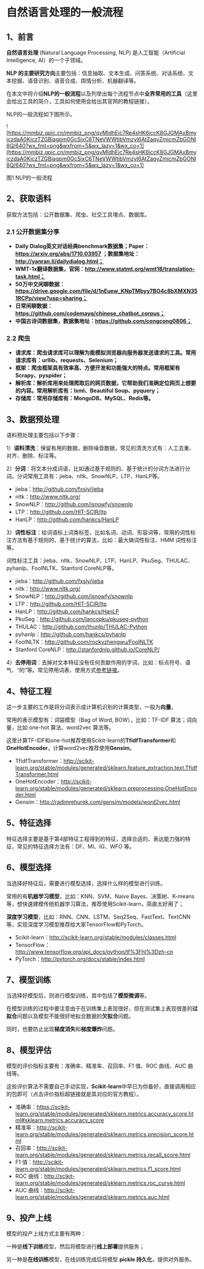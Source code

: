 # 自然语言处理的一般流程

## **1、前言**

**自然语言处理** (Natural Language Processing, NLP) 是人工智能（Artificial Intelligence, AI）的一个子领域。

**NLP 的主要研究方向**主要包括：信息抽取、文本生成、问答系统、对话系统、文本挖掘、语音识别、语音合成、舆情分析、机器翻译等。

在本文中将介绍**NLP的一般流程**以及列举出每个流程节点中**业界常用的工具**（这里会给出工具的简介，工具如何使用会给出其官网的教程链接）。

NLP的一般流程如下图所示。

![https://mmbiz.qpic.cn/mmbiz_png/qvMIdhEic7Re4sHK6iccK8GJGMAxBmyiczdaA0KiczTZGBiagpm0GcSjxC6TNeVWWtibVmzyl6AtZaqyZmicmZbGONl8Q/640?wx_fmt=png&wxfrom=5&wx_lazy=1&wx_co=1](https://mmbiz.qpic.cn/mmbiz_png/qvMIdhEic7Re4sHK6iccK8GJGMAxBmyiczdaA0KiczTZGBiagpm0GcSjxC6TNeVWWtibVmzyl6AtZaqyZmicmZbGONl8Q/640?wx_fmt=png&wxfrom=5&wx_lazy=1&wx_co=1)

图1 NLP的一般流程

## **2、获取语料**

获取方法包括：公开数据集、爬虫、社交工具埋点、数据库。

### **2.1 公开数据集分享**

- **Daily Dialog英文对话经典benchmark数据集；Paper：https://arxiv.org/abs/1710.03957 ；数据集地址：http://yanran.li/dailydialog.html；**
- **WMT-1x翻译数据集，官网：http://www.statmt.org/wmt18/translation-task.html；**
- **50万中文闲聊数据：https://drive.google.com/file/d/1nEuew_KNpTMbyy7BO4c8bXMXN351RCPp/view?usp=sharing；**
- **日常闲聊数据：https://github.com/codemayq/chinese_chatbot_corpus；**
- **中国古诗词数据集，数据集地址：https://github.com/congcong0806；**

### **2.2 爬虫**

- **请求库：爬虫请求库可以理解为能模拟浏览器向服务器发送请求的工具。常用请求库有：urllib、requests、Selenium；**
- **框架：爬虫框架具有效率高、方便开发和功能强大的特点。常用框架有Scrapy、pyspider；**
- **解析库：解析库用来处理爬取后的网页数据，它帮助我们准确定位网页上想要的内容。常用解析库有：lxml、Beautiful Soup、pyquery；**
- **存储库：常用存储库有：MongoDB、MySQL、Redis等。**

## **3、数据预处理**

语料预处理主要包括以下步骤：

1）**语料清洗**：保留有用的数据，删除噪音数据，常见的清洗方式有：人工去重、对齐、删除、标注等。

2）**分词**：将文本分成词语，比如通过基于规则的、基于统计的分词方法进行分词。分词常用工具有：jieba、nltk、SnowNLP、LTP、HanLP等。

- jieba：http://github.com/fxsjy/jieba
- nltk：http://www.nltk.org/
- SnowNLP：http://github.com/isnowfy/snownlp
- LTP：http://github.com/HIT-SCIR/ltp
- HanLP：http://github.com/hankcs/HanLP

3）**词性标注**：给词语标上词类标签，比如名词、动词、形容词等，常用的词性标注方法有基于规则的、基于统计的算法，比如：最大熵词性标注、HMM 词性标注等。

词性标注工具：jieba、nltk、SnowNLP、LTP、HanLP、PkuSeg、THULAC、pyhanlp、FoolNLTK、Stanford CoreNLP等。

- jieba：http://github.com/fxsjy/jieba
- nltk：http://www.nltk.org/
- SnowNLP：http://github.com/isnowfy/snownlp
- LTP：http://github.com/HIT-SCIR/ltp
- HanLP：http://github.com/hankcs/HanLP
- PkuSeg：http://github.com/lancopku/pkuseg-python
- THULAC：http://github.com/thunlp/THULAC-Python
- pyhanlp：http://github.com/hankcs/pyhanlp
- FoolNLTK：http://github.com/rockyzhengwu/FoolNLTK
- Stanford CoreNLP：http://stanfordnlp.github.io/CoreNLP/

4）**去停用词**：去掉对文本特征没有任何贡献作用的字词，比如：标点符号、语气、“的”等。常见停用词表、使用方式[参考链接](http://mp.weixin.qq.com/s?__biz=MzU5NzkyMTYzNw==&mid=2247504239&idx=1&sn=98c8ed0ffba7c09a18638d6c50590c47&chksm=fe4e8b65c9390273e1c354ebbe628c57c2d9bd42b9a8b9e1806b6b95d0918d2111df26035c3c&scene=21#wechat_redirect)。

## **4、特征工程**

这一步主要的工作是将分词表示成计算机识别的计算类型，一般为**向量**，

常用的表示模型有：词袋模型（Bag of Word, BOW），比如：TF-IDF 算法；词向量，比如 one-hot 算法、word2vec 算法等。

这里计算TF-IDF和one-hot推荐使用Scikit-learn的**TfidfTransformer**和**OneHotEncoder**，计算word2vec推荐使用**Gensim**。

- TfidfTransformer：http://scikit-learn.org/stable/modules/generated/sklearn.feature_extraction.text.TfidfTransformer.html
- OneHotEncoder：http://scikit-learn.org/stable/modules/generated/sklearn.preprocessing.OneHotEncoder.html
- Gensim：http://radimrehurek.com/gensim/models/word2vec.html

## **5、特征选择**

特征选择主要是基于第4部特征工程得到的特征，选择合适的、表达能力强的特征，常见的特征选择方法有：DF、MI、IG、WFO 等。

## **6、模型选择**

当选择好特征后，需要进行模型选择，选择什么样的模型进行训练。

常用的有**机器学习模型**，比如：KNN、SVM、Naive Bayes、决策树、K-means等，想快速建模传统机器学习算法，推荐使用Scikit-learn，简直太好用了；

**深度学习模型**，比如：RNN、CNN、LSTM、Seq2Seq、FastText、TextCNN 等，实现深度学习模型推荐给大家TensorFlow和PyTorch。

- Scikit-learn：http://scikit-learn.org/stable/modules/classes.html
- TensorFlow：http://www.tensorflow.org/api_docs/python/tf%3Fhl%3Dzh-cn
- PyTorch：http://pytorch.org/docs/stable/index.html

## 

## **7、模型训练**

当选择好模型后，则进行模型训练，其中包括了**模型微调**等。

在模型训练的过程中要注意由于在训练集上表现很好，但在测试集上表现很差的**过拟合**问题以及模型不能很好地拟合数据的**欠拟合**问题。

同时，也要防止出现**梯度消失**和**梯度爆炸**问题。

## **8、模型评估**

模型的评价指标主要有：准确率、精准率、召回率、F1 值、ROC 曲线、AUC 曲线等。

这些评价算法不需要自己手动实现，**Scikit-learn**中早已为你备好，直接调用相应的包即可（点击评价指标超链接就是其对应的官方教程）。

- 准确率：https://scikit-learn.org/stable/modules/generated/sklearn.metrics.accuracy_score.html#sklearn.metrics.accuracy_score
- 精准率：http://scikit-learn.org/stable/modules/generated/sklearn.metrics.precision_score.html
- 召回率：http://scikit-learn.org/stable/modules/generated/sklearn.metrics.recall_score.html
- F1 值：http://scikit-learn.org/stable/modules/generated/sklearn.metrics.f1_score.html
- ROC 曲线：http://scikit-learn.org/stable/modules/generated/sklearn.metrics.roc_curve.html
- AUC 曲线：http://scikit-learn.org/stable/modules/generated/sklearn.metrics.auc.html

## **9、投产上线**

模型的投产上线方式主要有两种：

一种是**线下训练**模型，然后将模型进行**线上部署**提供服务；

另一种是**在线训练**模型，在线训练完成后将模型 **pickle 持久化**，提供对外服务。